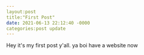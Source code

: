 ```yaml
---
layout:post
title:"First Post"
date: 2021-06-13 22:12:40 -0000
categories:post update
---
```

Hey it's my first post y'all. ya boi have a website now
